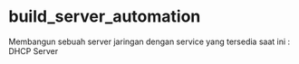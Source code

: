 # build_server_automation
Membangun sebuah server jaringan dengan service yang tersedia saat ini : DHCP Server
